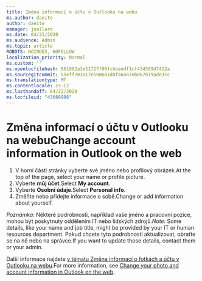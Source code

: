 ```yaml
---
title: Změna informací o účtu v Outlooku na webu
ms.author: daeite
author: daeite
manager: joallard
ms.date: 04/21/2020
ms.audience: Admin
ms.topic: article
ROBOTS: NOINDEX, NOFOLLOW
localization_priority: Normal
ms.custom: ''
ms.openlocfilehash: 861892a3e51727f00fcbbeedf1cf434589d7432a
ms.sourcegitcommit: 55eff703a17e500681d8fa6a87eb067019ade3cc
ms.translationtype: MT
ms.contentlocale: cs-CZ
ms.lasthandoff: 04/22/2020
ms.locfileid: "43666986"
---
```

# <a name="change-account-information-in-outlook-on-the-web"></a><span data-ttu-id="07753-102">Změna informací o účtu v Outlooku na webu</span><span class="sxs-lookup"><span data-stu-id="07753-102">Change account information in Outlook on the web</span></span>

1. <span data-ttu-id="07753-103">V horní části stránky vyberte své jméno nebo profilový obrázek.</span><span class="sxs-lookup"><span data-stu-id="07753-103">At the top of the page, select your name or profile picture.</span></span>
1. <span data-ttu-id="07753-104">Vyberte **můj účet**.</span><span class="sxs-lookup"><span data-stu-id="07753-104">Select **My account**.</span></span>
1. <span data-ttu-id="07753-105">Vyberte **Osobní údaje**.</span><span class="sxs-lookup"><span data-stu-id="07753-105">Select **Personal info**.</span></span>
1. <span data-ttu-id="07753-106">Změňte nebo přidejte informace o sobě.</span><span class="sxs-lookup"><span data-stu-id="07753-106">Change or add information about yourself.</span></span>

<span data-ttu-id="07753-107">*Poznámka:* Některé podrobnosti, například vaše jméno a pracovní pozice, mohou být poskytnuty oddělením IT nebo lidských zdrojů.</span><span class="sxs-lookup"><span data-stu-id="07753-107">*Note:* Some details, like your name and job title, might be provided by your IT or human resources department.</span></span> <span data-ttu-id="07753-108">Pokud chcete tyto podrobnosti aktualizovat, obraťte se na ně nebo na správce.</span><span class="sxs-lookup"><span data-stu-id="07753-108">If you want to update those details, contact them or your admin.</span></span>

<span data-ttu-id="07753-109">Další informace najdete [v tématu Změna informací o fotkách a účtu v Outlooku na webu](https://support.office.com/article/b2dbb289-851d-4bed-93c3-3e136f5659ec).</span><span class="sxs-lookup"><span data-stu-id="07753-109">For more information, see [Change your photo and account information in Outlook on the web](https://support.office.com/article/b2dbb289-851d-4bed-93c3-3e136f5659ec).</span></span>